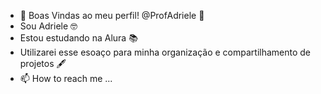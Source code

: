 - 👋 Boas Vindas ao meu perfil! @ProfAdriele 🌻
- Sou Adriele 🤓
- Estou estudando na Alura 📚
- Utilizarei esse esoaço para minha organização e compartilhamento de projetos 🖋️
- 📫 How to reach me ...

<!---
ProfAdriele/ProfAdriele is a ✨ special ✨ repository because its `README.md` (this file) appears on your GitHub profile.
You can click the Preview link to take a look at your changes.
--->
